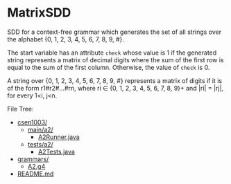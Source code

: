 # MatrixSDD

SDD for a context-free grammar which generates the set of all strings over the alphabet {0, 1, 2, 3, 4, 5, 6, 7, 8, 9, #}. 

The start variable has an attribute `check` whose value is 1 if the generated string represents a matrix of decimal digits where the sum of the first row is equal to the sum of the first column. Otherwise, the value of `check` is 0. 

A string over {0, 1, 2, 3, 4, 5, 6, 7, 8, 9, #} represents a matrix of digits if it is of the form r1#r2#...#rn, where ri ∈ {0, 1, 2, 3, 4, 5, 6, 7, 8, 9}+ and |ri| = |rj|, for every 1<i, j<n.


File Tree:

* [csen1003/](./MatrixSDD/csen1003)
  * [main/a2/](./MatrixSDD/csen1003/main/a2)
      * [A2Runner.java](./MatrixSDD/csen1003/main/a2/A2Runner.java)
  * [tests/a2/](./MatrixSDD/csen1003/tests/a2)
      * [A2Tests.java](./MatrixSDD/csen1003/tests/a2/A2Tests.java)
* [grammars/](./MatrixSDD/grammars)
  * [A2.g4](./MatrixSDD/grammars/A2.g4)
* [README.md](./MatrixSDD/README.md)
